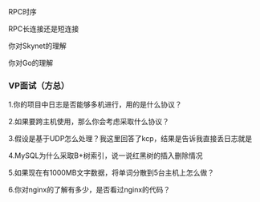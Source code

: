 RPC时序

RPC长连接还是短连接



你对Skynet的理解

你对Go的理解





### VP面试（方总）

1.你的项目中日志是否能够多机进行，用的是什么协议？

2.如果要跨主机使用，那么你会考虑采取什么协议？

3.假设是基于UDP怎么处理？我这里回答了kcp，结果是告诉我直接丢日志就是

4.MySQL为什么采取B+树索引，说一说红黑树的插入删除情况

5.如果现在有1000MB文字数据，将单词分散到5台主机上怎么做？

6.你对nginx的了解有多少，是否看过nginx的代码？

